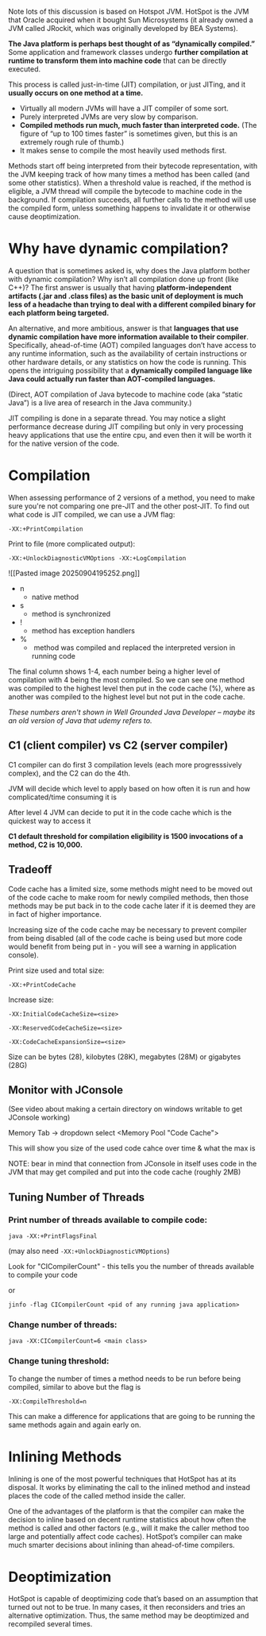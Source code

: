 Note lots of this discussion is based on Hotspot JVM. HotSpot is the JVM that Oracle acquired when it bought Sun Microsystems (it already owned a JVM called JRockit, which was originally developed by BEA Systems).

**The Java platform is perhaps best thought of as “dynamically compiled.”** Some application and framework classes undergo **further compilation at runtime to transform them into machine code** that can be directly executed.

This process is called just-in-time (JIT) compilation, or just JITing, and it **usually occurs on one method at a time.**

- Virtually all modern JVMs will have a JIT compiler of some sort.
- Purely interpreted JVMs are very slow by comparison.
- **Compiled methods run much, much faster than interpreted code.** (The figure of “up to 100 times faster” is sometimes given, but this is an extremely rough rule of thumb.)
- It makes sense to compile the most heavily used methods first.

Methods start off being interpreted from their bytecode representation, with the JVM keeping track of how many times a method has been called (and some other statistics). When a threshold value is reached, if the method is eligible, a JVM thread will compile the bytecode to machine code in the background. If compilation succeeds, all further calls to the method will use the compiled form, unless something happens to invalidate it or otherwise cause deoptimization.

# Why have dynamic compilation?

A question that is sometimes asked is, why does the Java platform bother with dynamic compilation? Why isn’t all compilation done up front (like C++)? The first answer is usually that having **platform-independent artifacts (.jar and .class files) as the basic unit of deployment is much less of a headache than trying to deal with a different compiled binary for each platform being targeted.**

An alternative, and more ambitious, answer is that **languages that use dynamic compilation have more information available to their compiler**. Specifically, ahead-of-time (AOT) compiled languages don’t have access to any runtime information, such as the availability of certain instructions or other hardware details, or any statistics on how the code is running. This opens the intriguing possibility that a **dynamically compiled language like Java could actually run faster than AOT-compiled languages.**

(Direct, AOT compilation of Java bytecode to machine code (aka “static Java”) is a live area of research in the Java community.)

JIT compiling is done in a separate thread. You may notice a slight performance decrease during JIT compiling but only in very processing heavy applications that use the entire cpu, and even then it will be worth it for the native version of the code.

# Compilation

When assessing performance of 2 versions of a method, you need to make sure you're not comparing one pre-JIT and the other post-JIT. To find out what code is JIT compiled, we can use a JVM flag:

`-XX:+PrintCompilation`

Print to file (more complicated output):

`-XX:+UnlockDiagnosticVMOptions -XX:+LogCompilation`

![[Pasted image 20250904195252.png]]
- n
	- native method
- s
	- method is synchronized
- !
	- method has exception handlers
- %
	-  method was compiled and replaced the interpreted version in running code

The final column shows 1-4, each number being a higher level of compilation with 4 being the most compiled. So we can see one method was compiled to the highest level then put in the code cache (%), where as another was compiled to the highest level but not put in the code cache.

*These numbers aren't shown in Well Grounded Java Developer – maybe its an old version of Java that udemy refers to.*

## C1 (client compiler) vs C2 (server compiler)

C1 compiler can do first 3 compilation levels (each more progresssively complex), and the C2 can do the 4th.

JVM will decide which level to apply based on how often it is run and how complicated/time consuming it is

After level 4 JVM can decide to put it in the code cache which is the quickest way to access it

**C1 default threshold for compilation eligibility is 1500 invocations of a method, C2 is 10,000.**

## Tradeoff

Code cache has a limited size, some methods might need to be moved out of the code cache to make room for newly compiled methods, then those methods may be put back in to the code cache later if it is deemed they are in fact of higher importance.

Increasing size of the code cache may be necessary to prevent compiler from being disabled (all of the code cache is being used but more code would benefit from being put in - you will see a warning in application console).

Print size used and total size:

```
-XX:+PrintCodeCache  
```

Increase size:

```
-XX:InitialCodeCacheSize=<size>  

-XX:ReservedCodeCacheSize=<size>  

-XX:CodeCacheExpansionSize=<size>  
```

Size can be bytes (28), kilobytes (28K), megabytes (28M) or gigabytes (28G)

## Monitor with JConsole

(See video about making a certain directory on windows writable to get JConsole working)

Memory Tab -> dropdown select <Memory Pool "Code Cache">

This will show you size of the used code cahce over time & what the max is

NOTE: bear in mind that connection from JConsole in itself uses code in the JVM that may get compiled and put into the code cache (roughly 2MB)

## Tuning Number of Threads

### Print number of threads available to compile code:

```
java -XX:+PrintFlagsFinal  
```

(may also need `-XX:+UnlockDiagnosticVMOptions`)

Look for "CICompilerCount" - this tells you the number of threads available to compile your code

or

```
jinfo -flag CICompilerCount <pid of any running java application> 
``` 

### Change number of threads:

```
java -XX:CICompilerCount=6 <main class>  
```

### Change tuning threshold:

To change the number of times a method needs to be run before being compiled, similar to above but the flag is

```
-XX:CompileThreshold=n
```

  
This can make a difference for applications that are going to be running the same methods again and again early on.

# Inlining Methods

Inlining is one of the most powerful techniques that HotSpot has at its disposal. It works by eliminating the call to the inlined method and instead places the code of the called method inside the caller.

One of the advantages of the platform is that the compiler can make the decision to inline based on decent runtime statistics about how often the method is called and other factors (e.g., will it make the caller method too large and potentially affect code caches). HotSpot’s compiler can make much smarter decisions about inlining than ahead-of-time compilers.

# Deoptimization

HotSpot is capable of deoptimizing code that’s based on an assumption that turned out not to be true. In many cases, it then reconsiders and tries an alternative optimization. Thus, the same method may be deoptimized and recompiled several times.